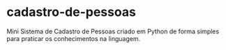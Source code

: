 # cadastro-de-pessoas
Mini Sistema de Cadastro de Pessoas criado em Python de forma simples para praticar os conhecimentos na linguagem.
